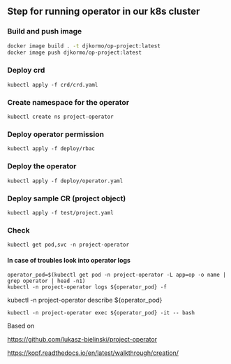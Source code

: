 

## Step for running operator in our k8s cluster

### Build and push image 

```bash
docker image build . -t djkormo/op-project:latest 
docker image push djkormo/op-project:latest
```

### Deploy crd

```console 
kubectl apply -f crd/crd.yaml 
```

### Create namespace for the operator

```console 
kubectl create ns project-operator
```


### Deploy operator permission

```console 
kubectl apply -f deploy/rbac 
```

### Deploy the operator

```console 
kubectl apply -f deploy/operator.yaml 
```

### Deploy sample CR (project object)

```console 
kubectl apply -f test/project.yaml 
```

### Check 

```console 
kubectl get pod,svc -n project-operator 
```

#### In case of troubles look into operator logs

```console
operator_pod=$(kubectl get pod -n project-operator -L app=op -o name | grep operator | head -n1)
kubectl -n project-operator logs ${operator_pod} -f 
```


kubectl -n project-operator describe ${operator_pod}

```
kubectl -n project-operator exec ${operator_pod} -it -- bash
```


Based on 

https://github.com/lukasz-bielinski/project-operator

https://kopf.readthedocs.io/en/latest/walkthrough/creation/

